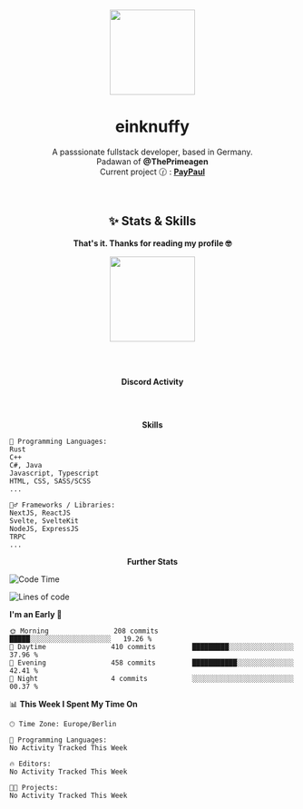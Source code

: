 <p align="center">
   <br />
   <a href="https://github.com/einKnuffy" target="_blank"><img width="150px" src="https://avatars.githubusercontent.com/u/66639485?s=400&u=fc9b6f7cbddb6dfbb93dc63483f7fc7aee75ac2e&v=4" /></a>
   <h1 align="center"><b>einknuffy</b></h1>
   <p align="center">A passsionate fullstack developer, based in Germany. <br/>
   Padawan of <b>@ThePrimeagen</b> <br/>
  Current project 🕜 : <b><a href="https://github.com/einKnuffy/paypaul">PayPaul</a></b>
   </p>
</p>

<br/>

<p align="center">
     <h2 align="center"><b>✨ Stats & Skills </b></h2>
   <p align="center">
<p align="center"><b>That's it. Thanks for reading my profile 🤓</b></p>
<p align="center">
<img align="center" width="150px" src="https://i.kym-cdn.com/entries/icons/facebook/000/016/546/hidethepainharold.jpg" /></p><br/><br/>

<p align="center"><b>Discord Activity</b><br/></p>
<p align="center">
<img src="https://lanyard.cnrad.dev/api/675737917200662539" alt="" /></p><br/>


<p align="center"><b>Skills</b><br/></p>

```text
💬 Programming Languages:
Rust
C++
C#, Java
Javascript, Typescript
HTML, CSS, SASS/SCSS
...

🤹‍♂️ Frameworks / Libraries:
NextJS, ReactJS
Svelte, SvelteKit
NodeJS, ExpressJS
TRPC
...
```

<p align="center"><b>Further Stats</b><br/></p>

<!--START_SECTION:waka-->
![Code Time](http://img.shields.io/badge/Code%20Time-1%20hr%2038%20mins-blue)

![Lines of code](https://img.shields.io/badge/From%20Hello%20World%20I%27ve%20Written-8.1%20million%20lines%20of%20code-blue)

**I'm an Early 🐤** 

```text
🌞 Morning                208 commits         █████░░░░░░░░░░░░░░░░░░░░   19.26 % 
🌆 Daytime                410 commits         █████████░░░░░░░░░░░░░░░░   37.96 % 
🌃 Evening                458 commits         ███████████░░░░░░░░░░░░░░   42.41 % 
🌙 Night                  4 commits           ░░░░░░░░░░░░░░░░░░░░░░░░░   00.37 % 
```


📊 **This Week I Spent My Time On** 

```text
🕑︎ Time Zone: Europe/Berlin

💬 Programming Languages: 
No Activity Tracked This Week

🔥 Editors: 
No Activity Tracked This Week

🐱‍💻 Projects: 
No Activity Tracked This Week
```


<!--END_SECTION:waka-->

   </p>
</p>

<br/>
